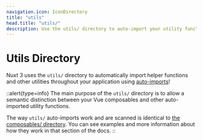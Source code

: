 ```yaml
---
navigation.icon: IconDirectory
title: "utils"
head.title: "utils/"
description: Use the utils/ directory to auto-import your utility functions throughout your application.
---
```


# Utils Directory

Nuxt 3 uses the `utils/` directory to automatically import helper functions and other utilities throughout your application using [auto-imports](/docs/guide/concepts/auto-imports)!

::alert{type=info}
The main purpose of the `utils/` directory is to allow a semantic distinction between your Vue composables and other auto-imported utility functions.

The way `utils/` auto-imports work and are scanned is identical to [the composables/ directory](/docs/guide/directory-structure/composables). You can see examples and more information about how they work in that section of the docs.
::
